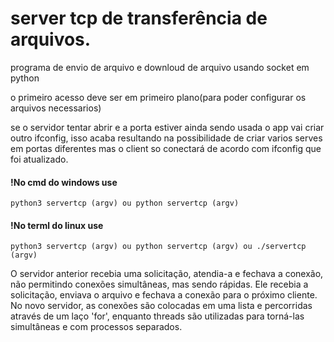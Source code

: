 # server tcp de transferência de arquivos.
programa de envio de arquivo e downloud de arquivo usando socket em python

o primeiro acesso deve ser em primeiro plano(para poder configurar os arquivos necessarios)

se o servidor tentar abrir e a porta estiver ainda sendo usada o app vai criar outro ifconfig, isso acaba resultando na possibilidade de criar
varios serves em portas diferentes mas o client so conectará de acordo com ifconfig que foi atualizado.

#### !No cmd do windows use

    python3 servertcp (argv) ou python servertcp (argv)
#### !No terml do linux use

    python3 servertcp (argv) ou python servertcp (argv) ou ./servertcp (argv)


O servidor anterior recebia uma solicitação, atendia-a e fechava a conexão, não permitindo conexões simultâneas, mas sendo rápidas. Ele recebia a solicitação, enviava o arquivo e fechava a conexão para o próximo cliente.
No novo servidor, as conexões são colocadas em uma lista e percorridas através de um laço 'for', enquanto threads são utilizadas para torná-las simultâneas e com processos separados.

